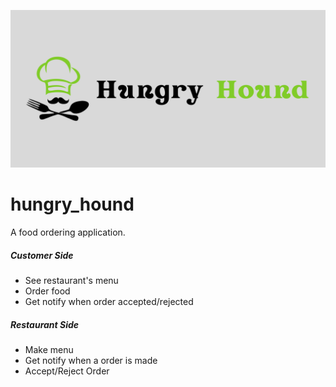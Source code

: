 ![Banner](git_components/hungry_hound_banner.png)

# hungry_hound

A food ordering application.

##### Customer Side
- See restaurant's menu
- Order food 
- Get notify when order accepted/rejected

##### Restaurant Side
- Make menu
- Get notify when a order is made
- Accept/Reject Order

